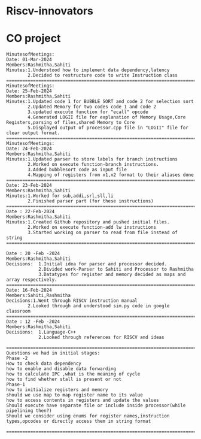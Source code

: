 # Riscv-innovators
# CO project

    MinutesofMeetings:
    Date: 01-Mar-2024
    Members:Rashmitha,Sahiti
    Minutes:1.Understood how to implement data dependency,latency
            2.Decided to restructure code to write Instruction class
    ======================================================================================
    MinutesofMeetings:
    Date: 25-Feb-2024
    Members:Rashmitha,Sahiti
    Minutes:1.Updated code 1 for BUBBLE SORT and code 2 for selection sort
            2.Updated Memory for two codes code 1 and code 2
            3.updated execute function for "ecall" opcode
            4.Generated LOGII file for explanation of Memory Usage,Core Registers,parsing of files,shared Memory to Core
            5.Displayed output of processor.cpp file in "LOGII" file for clear output format.
    ======================================================================================
    MinutesofMeetings:
    Date: 24-Feb-2024
    Members:Rashmitha,Sahiti
    Minutes:1.Updated parser to store labels for branch instructions
            2.Worked on execute function-branch instructions.
            3.Added bubblesort code as input file
            4.Mapping of registers from x1,x2 format to their aliases done
    ======================================================================================
    Date: 23-Feb-2024
    Members:Rashmitha,Sahiti
    Minutes:1.Worked for sub,addi,srl,sll,li
            2.Finished parser part (for these instructions)
    ======================================================================================
    Date : 22-Feb-2024
    Members:Rashmitha,Sahiti
    Minutes:1.Created Github repository and pushed initial files.
            2.Worked on execute function-add lw instructions
            3.Started working on parser to read from file instead of string
    ======================================================================================
    
    Date : 20 -Feb -2024
    Members:Rashmitha,Sahiti
    Decisions:  1.Initial idea for parser and processor decided.
                2.Divided work-Parser to Sahiti and Processor to Rashmitha
                3.Datatypes for register and memory decided as maps and array respectively.
    ======================================================================================
    Date: 16-Feb-2024
    Members:Sahiti,Rashmitha
    Decisions:1.Went through RISCV instruction manual
            2.Looked through and understood sim.py code in google classroom
    ======================================================================================
    Date : 12 -Feb -2024
    Members:Rashmitha,Sahiti
    Decisions:  1.Language-C++
                2.Looked through references for RISCV and ideas
                
    ======================================================================================
    Questions we had in initial stages:
    Phase -2
    How to check data dependency
    how to enable and disable data forwarding 
    how to calculate IPC ,what is the meaning of cycle 
    how to find whether stall is present or not
    Phase-1
    how to initialize registers and memory
    should we use map to map register name to its value 
    how to access contents in registers and update the values
    Should execute have separate file or include inside processor(while pipelining then?)
    Should we consider using enums for register names,instruction types,opcodes or directly access them in string format
 
    ======================================================================================
